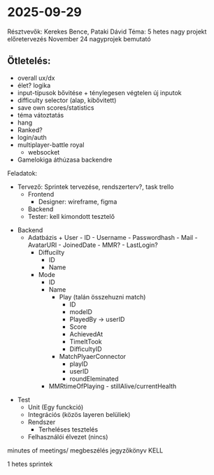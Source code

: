 # 2025-09-29
Résztvevők: Kerekes Bence, Pataki Dávid
Téma: 5 hetes nagy projekt előretervezés
November 24 nagyprojek bemutató

## Ötletelés:
+ overall ux/dx
+ élet? logika
+ input-típusok bővitése + ténylegesen végtelen új inputok
+ difficulty selector (alap, kibővitett)
+ save own scores/statistics
+ téma vátoztatás
+ hang
+ Ranked?
+ login/auth
+ multiplayer-battle royal
	+ websocket
+ Gamelokiga áthúzasa backendre

Feladatok: 
  - Tervező: Sprintek tervezése, rendszerterv?, task trello
	- Frontend
		- Designer: wireframe, figma
	- Backend
	- Tester: kell kimondott tesztelő

+ Backend
  + Adatbázis
		+ User
			- ID
			- Username
			- Passwordhash
			- Mail
			- AvatarURI
			- JoinedDate
			- MMR?
			- LastLogin?
    - Diffucilty
      - ID
      - Name
    - Mode
      - ID
      - Name
		- Play (talán összehuzni match)
			- ID
			- modeID
			- PlayedBy -> userID
			- Score
			- AchievedAt
			- TimeItTook
			- DifficultyID
		- MatchPlyaerConnector
			- playID
			- userID
			- roundEleminated
      - MMRtimeOfPlaying
			- stillAlive/currentHealth
			

- Test
	- Unit (Egy funckció)
	- Integrációs (közös layeren belüliek)
	- Rendszer
		- Terheléses tesztelés
	- Felhasználói élvezet (nincs)

minutes of meetings/ megbeszélés jegyzőkönyv KELL

1 hetes sprintek
